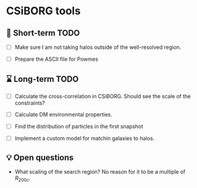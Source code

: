 # CSiBORG tools

## :scroll: Short-term TODO
- [ ] Make sure I am not taking halos outside of the well-resolved region.
- [ ] Prepare the ASCII file for Powmes


## :hourglass: Long-term TODO
- [ ] Calculate the cross-correlation in CSiBORG. Should see the scale of the constraints?
- [ ] Calculate DM environmental properties.
- [ ] Find the distribution of particles in the first snapshot
- [ ] Implement a custom model for matchin galaxies to halos.


## :bulb: Open questions
- What scaling of the search region? No reason for it to be a multiple of $R_{200c}$.
